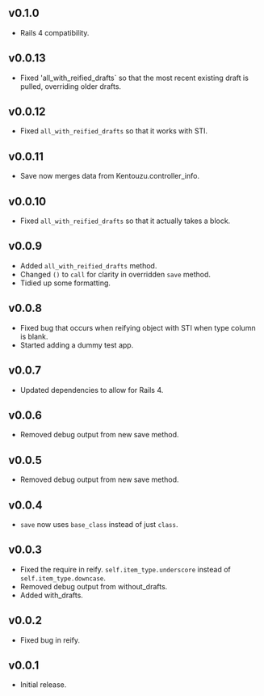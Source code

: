 ## v0.1.0

* Rails 4 compatibility.

## v0.0.13

* Fixed 'all_with_reified_drafts` so that the most recent existing draft is pulled, overriding older drafts.

## v0.0.12

* Fixed `all_with_reified_drafts` so that it works with STI.

## v0.0.11

* Save now merges data from Kentouzu.controller_info.

## v0.0.10

* Fixed `all_with_reified_drafts` so that it actually takes a block.

## v0.0.9

* Added `all_with_reified_drafts` method.
* Changed `()` to `call` for clarity in overridden `save` method.
* Tidied up some formatting.

## v0.0.8

* Fixed bug that occurs when reifying object with STI when type column is blank.
* Started adding a dummy test app.

## v0.0.7

* Updated dependencies to allow for Rails 4.

## v0.0.6

* Removed debug output from new save method.

## v0.0.5

* Removed debug output from new save method.

## v0.0.4

* `save` now uses `base_class` instead of just `class`.

## v0.0.3

* Fixed the require in reify. `self.item_type.underscore` instead of `self.item_type.downcase`.
* Removed debug output from without_drafts.
* Added with_drafts.

## v0.0.2

* Fixed bug in reify.

## v0.0.1

* Initial release.
